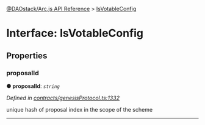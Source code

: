 [@DAOstack/Arc.js API Reference](../README.md) > [IsVotableConfig](../interfaces/isvotableconfig.md)



# Interface: IsVotableConfig


## Properties
<a id="proposalid"></a>

###  proposalId

**●  proposalId**:  *`string`* 

*Defined in [contracts/genesisProtocol.ts:1332](https://github.com/daostack/arc.js/blob/6909d59/lib/contracts/genesisProtocol.ts#L1332)*



unique hash of proposal index in the scope of the scheme




___


